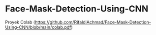 # Face-Mask-Detection-Using-CNN

Proyek Colab (https://github.com/RifaldiAchmad/Face-Mask-Detection-Using-CNN/blob/main/colab.pdf)
